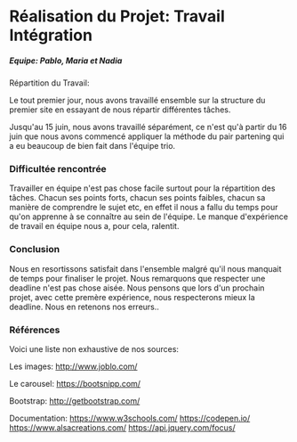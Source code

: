 
# Réalisation du Projet: Travail Intégration

##### Equipe: Pablo, Maria et Nadia

Répartition du Travail:

Le tout premier jour, nous avons travaillé ensemble sur la structure du premier site en essayant
de nous répartir différentes tâches.

Jusqu'au 15 juin, nous avons travaillé séparément, ce n'est qu'à partir du 16 juin que nous avons commencé appliquer la méthode du pair 
partening qui a eu beaucoup de bien fait dans l'équipe trio.

### Difficultée rencontrée
Travailler en équipe n'est pas chose facile surtout pour la répartition des tâches. Chacun ses points forts, chacun ses points faibles, 
chacun sa manière de comprendre le sujet etc, en effet il nous a fallu du temps pour qu'on apprenne à se connaître au sein de l'équipe.
Le manque d'expérience de travail en équipe nous a, pour cela, ralentit.

### Conclusion
Nous en resortissons satisfait dans l'ensemble malgré qu'il nous manquait de temps pour finaliser le projet. 
Nous remarquons que respecter une deadline n'est pas chose aisée.
Nous pensons que lors d'un prochain projet, avec cette premère expérience, nous respecterons mieux la deadline.
Nous en retenons nos erreurs..


### Références

Voici une liste non exhaustive de nos sources:

Les images: 
http://www.joblo.com/

Le carousel: 
https://bootsnipp.com/

Bootstrap: 
http://getbootstrap.com/

Documentation:
https://www.w3schools.com/
https://codepen.io/
https://www.alsacreations.com/
https://api.jquery.com/focus/




